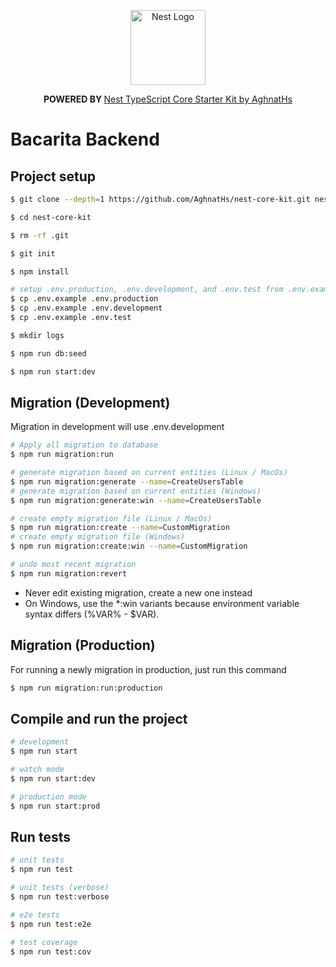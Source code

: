 <p align="center">
  <a href="http://nestjs.com/" target="blank"><img src="https://nestjs.com/img/logo-small.svg" width="120" alt="Nest Logo" /></a>
</p>

[circleci-image]: https://img.shields.io/circleci/build/github/nestjs/nest/master?token=abc123def456
[circleci-url]: https://circleci.com/gh/nestjs/nest

<p align="center">
  <strong>POWERED BY </strong>
  <a href="https://github.com/AghnatHs/nest-core-kit" target="_blank">
    Nest TypeScript Core Starter Kit by AghnatHs
  </a>
</p>
<p align="center">

# Bacarita Backend

## Project setup

```bash
$ git clone --depth=1 https://github.com/AghnatHs/nest-core-kit.git nest-core-kit

$ cd nest-core-kit

$ rm -rf .git

$ git init

$ npm install

# setup .env.production, .env.development, and .env.test from .env.example
$ cp .env.example .env.production
$ cp .env.example .env.development
$ cp .env.example .env.test

$ mkdir logs

$ npm run db:seed

$ npm run start:dev

```

## Migration (Development)

Migration in development will use .env.development

```bash
# Apply all migration to database
$ npm run migration:run

# generate migration based on current entities (Linux / MacOs)
$ npm run migration:generate --name=CreateUsersTable
# generate migration based on current entities (Windows)
$ npm run migration:generate:win --name=CreateUsersTable

# create empty migration file (Linux / MacOs)
$ npm run migration:create --name=CustomMigration
# create empty migration file (Windows)
$ npm run migration:create:win --name=CustomMigration

# undo most recent migration
$ npm run migration:revert
```

- Never edit existing migration, create a new one instead
- On Windows, use the \*:win variants because environment variable syntax differs (%VAR% - $VAR).

## Migration (Production)

For running a newly migration in production, just run this command

```bash
$ npm run migration:run:production
```

## Compile and run the project

```bash
# development
$ npm run start

# watch mode
$ npm run start:dev

# production mode
$ npm run start:prod
```

## Run tests

```bash
# unit tests
$ npm run test

# unit tests (verbose)
$ npm run test:verbose

# e2e tests
$ npm run test:e2e

# test coverage
$ npm run test:cov
```
